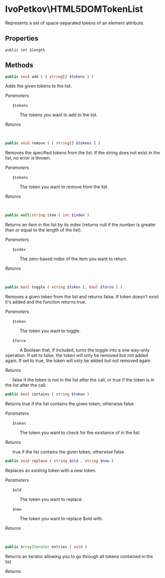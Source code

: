 # IvoPetkov\HTML5DOMTokenList
Represents a set of space-separated tokens of an element attribute.

## Properties

`public int $length`

## Methods

```php
public void add ( [ string[] $tokens ] )
```

Adds the given tokens to the list.

_Parameters_

&nbsp;&nbsp;&nbsp;&nbsp;&nbsp;&nbsp;`$tokens`

&nbsp;&nbsp;&nbsp;&nbsp;&nbsp;&nbsp;&nbsp;&nbsp;&nbsp;&nbsp;&nbsp;&nbsp;The tokens you want to add to the list.

_Returns_

&nbsp;&nbsp;&nbsp;&nbsp;&nbsp;&nbsp;

```php
public void remove ( [ string[] $tokens ] )
```

Removes the specified tokens from the list. If the string does not exist in the list, no error is thrown.

_Parameters_

&nbsp;&nbsp;&nbsp;&nbsp;&nbsp;&nbsp;`$tokens`

&nbsp;&nbsp;&nbsp;&nbsp;&nbsp;&nbsp;&nbsp;&nbsp;&nbsp;&nbsp;&nbsp;&nbsp;The token you want to remove from the list.

_Returns_

&nbsp;&nbsp;&nbsp;&nbsp;&nbsp;&nbsp;

```php
public null|string item ( int $index )
```

Returns an item in the list by its index (returns null if the number is greater than or equal to the length of the list).

_Parameters_

&nbsp;&nbsp;&nbsp;&nbsp;&nbsp;&nbsp;`$index`

&nbsp;&nbsp;&nbsp;&nbsp;&nbsp;&nbsp;&nbsp;&nbsp;&nbsp;&nbsp;&nbsp;&nbsp;The zero-based index of the item you want to return.

_Returns_

&nbsp;&nbsp;&nbsp;&nbsp;&nbsp;&nbsp;

```php
public bool toggle ( string $token [, bool $force ] )
```

Removes a given token from the list and returns false. If token doesn't exist it's added and the function returns true.

_Parameters_

&nbsp;&nbsp;&nbsp;&nbsp;&nbsp;&nbsp;`$token`

&nbsp;&nbsp;&nbsp;&nbsp;&nbsp;&nbsp;&nbsp;&nbsp;&nbsp;&nbsp;&nbsp;&nbsp;The token you want to toggle.

&nbsp;&nbsp;&nbsp;&nbsp;&nbsp;&nbsp;`$force`

&nbsp;&nbsp;&nbsp;&nbsp;&nbsp;&nbsp;&nbsp;&nbsp;&nbsp;&nbsp;&nbsp;&nbsp;A Boolean that, if included, turns the toggle into a one way-only operation. If set to false, the token will only be removed but not added again. If set to true, the token will only be added but not removed again.

_Returns_

&nbsp;&nbsp;&nbsp;&nbsp;&nbsp;&nbsp;false if the token is not in the list after the call, or true if the token is in the list after the call.

```php
public bool contains ( string $token )
```

Returns true if the list contains the given token, otherwise false.

_Parameters_

&nbsp;&nbsp;&nbsp;&nbsp;&nbsp;&nbsp;`$token`

&nbsp;&nbsp;&nbsp;&nbsp;&nbsp;&nbsp;&nbsp;&nbsp;&nbsp;&nbsp;&nbsp;&nbsp;The token you want to check for the existance of in the list.

_Returns_

&nbsp;&nbsp;&nbsp;&nbsp;&nbsp;&nbsp;true if the list contains the given token, otherwise false.

```php
public void replace ( string $old , string $new )
```

Replaces an existing token with a new token.

_Parameters_

&nbsp;&nbsp;&nbsp;&nbsp;&nbsp;&nbsp;`$old`

&nbsp;&nbsp;&nbsp;&nbsp;&nbsp;&nbsp;&nbsp;&nbsp;&nbsp;&nbsp;&nbsp;&nbsp;The token you want to replace.

&nbsp;&nbsp;&nbsp;&nbsp;&nbsp;&nbsp;`$new`

&nbsp;&nbsp;&nbsp;&nbsp;&nbsp;&nbsp;&nbsp;&nbsp;&nbsp;&nbsp;&nbsp;&nbsp;The token you want to replace $old with.

_Returns_

&nbsp;&nbsp;&nbsp;&nbsp;&nbsp;&nbsp;

```php
public ArrayIterator entries ( void )
```

Returns an iterator allowing you to go through all tokens contained in the list.

_Returns_

&nbsp;&nbsp;&nbsp;&nbsp;&nbsp;&nbsp;

